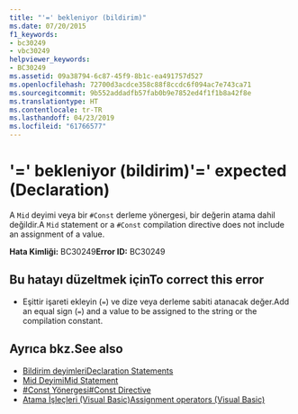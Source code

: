 ```yaml
---
title: "'=' bekleniyor (bildirim)"
ms.date: 07/20/2015
f1_keywords:
- bc30249
- vbc30249
helpviewer_keywords:
- BC30249
ms.assetid: 09a38794-6c87-45f9-8b1c-ea491757d527
ms.openlocfilehash: 72700d3acdce358c88f8ccdc6f094ac7e743ca71
ms.sourcegitcommit: 9b552addadfb57fab0b9e7852ed4f1f1b8a42f8e
ms.translationtype: HT
ms.contentlocale: tr-TR
ms.lasthandoff: 04/23/2019
ms.locfileid: "61766577"
---
```

# <a name="-expected-declaration"></a><span data-ttu-id="68d08-102">'=' bekleniyor (bildirim)</span><span class="sxs-lookup"><span data-stu-id="68d08-102">'=' expected (Declaration)</span></span>
<span data-ttu-id="68d08-103">A `Mid` deyimi veya bir `#Const` derleme yönergesi, bir değerin atama dahil değildir.</span><span class="sxs-lookup"><span data-stu-id="68d08-103">A `Mid` statement or a `#Const` compilation directive does not include an assignment of a value.</span></span>  
  
 <span data-ttu-id="68d08-104">**Hata Kimliği:** BC30249</span><span class="sxs-lookup"><span data-stu-id="68d08-104">**Error ID:** BC30249</span></span>  
  
## <a name="to-correct-this-error"></a><span data-ttu-id="68d08-105">Bu hatayı düzeltmek için</span><span class="sxs-lookup"><span data-stu-id="68d08-105">To correct this error</span></span>  
  
- <span data-ttu-id="68d08-106">Eşittir işareti ekleyin (`=`) ve dize veya derleme sabiti atanacak değer.</span><span class="sxs-lookup"><span data-stu-id="68d08-106">Add an equal sign (`=`) and a value to be assigned to the string or the compilation constant.</span></span>  
  
## <a name="see-also"></a><span data-ttu-id="68d08-107">Ayrıca bkz.</span><span class="sxs-lookup"><span data-stu-id="68d08-107">See also</span></span>

- [<span data-ttu-id="68d08-108">Bildirim deyimleri</span><span class="sxs-lookup"><span data-stu-id="68d08-108">Declaration Statements</span></span>](~/docs/visual-basic/programming-guide/language-features/statements.md#declaration-statements)
- [<span data-ttu-id="68d08-109">Mid Deyimi</span><span class="sxs-lookup"><span data-stu-id="68d08-109">Mid Statement</span></span>](../../visual-basic/language-reference/statements/mid-statement.md)
- [<span data-ttu-id="68d08-110">#Const Yönergesi</span><span class="sxs-lookup"><span data-stu-id="68d08-110">#Const Directive</span></span>](../../visual-basic/language-reference/directives/const-directive.md)
- [<span data-ttu-id="68d08-111">Atama İşleçleri (Visual Basic)</span><span class="sxs-lookup"><span data-stu-id="68d08-111">Assignment operators (Visual Basic)</span></span>](~/docs/visual-basic/language-reference/operators/assignment-operators.md)
